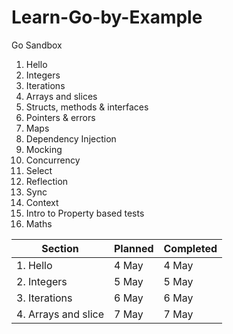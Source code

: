 # Learn-Go-by-Example
Go Sandbox

1. Hello
2. Integers
3. Iterations
4. Arrays and slices
5. Structs, methods & interfaces
6. Pointers & errors
7. Maps
8. Dependency Injection
9. Mocking
10. Concurrency
11. Select
12. Reflection
13. Sync
14. Context
15. Intro to Property based tests
16. Maths



Section | Planned | Completed
--- | --- | ---
1. Hello | 4 May | 4 May
2. Integers | 5 May | 5 May
3. Iterations | 6 May | 6 May
4. Arrays and slice | 7 May | 7 May
